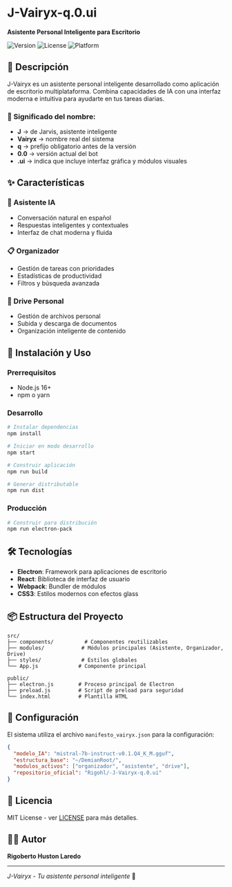 # J-Vairyx-q.0.ui

**Asistente Personal Inteligente para Escritorio**

![Version](https://img.shields.io/badge/version-0.0.1-blue)
![License](https://img.shields.io/badge/license-MIT-green)
![Platform](https://img.shields.io/badge/platform-desktop-lightgrey)

## 🤖 Descripción

J-Vairyx es un asistente personal inteligente desarrollado como aplicación de escritorio multiplataforma. Combina capacidades de IA con una interfaz moderna e intuitiva para ayudarte en tus tareas diarias.

### 🔹 Significado del nombre:
- **J** → de Jarvis, asistente inteligente
- **Vairyx** → nombre real del sistema
- **q** → prefijo obligatorio antes de la versión
- **0.0** → versión actual del bot
- **.ui** → indica que incluye interfaz gráfica y módulos visuales

## ✨ Características

### 🤖 Asistente IA
- Conversación natural en español
- Respuestas inteligentes y contextuales
- Interfaz de chat moderna y fluida

### 📋 Organizador
- Gestión de tareas con prioridades
- Estadísticas de productividad
- Filtros y búsqueda avanzada

### 💾 Drive Personal
- Gestión de archivos personal
- Subida y descarga de documentos
- Organización inteligente de contenido

## 🚀 Instalación y Uso

### Prerrequisitos
- Node.js 16+ 
- npm o yarn

### Desarrollo
```bash
# Instalar dependencias
npm install

# Iniciar en modo desarrollo
npm start

# Construir aplicación
npm run build

# Generar distributable
npm run dist
```

### Producción
```bash
# Construir para distribución
npm run electron-pack
```

## 🛠 Tecnologías

- **Electron**: Framework para aplicaciones de escritorio
- **React**: Biblioteca de interfaz de usuario
- **Webpack**: Bundler de módulos
- **CSS3**: Estilos modernos con efectos glass

## 📦 Estructura del Proyecto

```
src/
├── components/          # Componentes reutilizables
├── modules/            # Módulos principales (Asistente, Organizador, Drive)
├── styles/             # Estilos globales
└── App.js             # Componente principal

public/
├── electron.js        # Proceso principal de Electron
├── preload.js         # Script de preload para seguridad
└── index.html         # Plantilla HTML
```

## 🔧 Configuración

El sistema utiliza el archivo `manifesto_vairyx.json` para la configuración:

```json
{
  "modelo_IA": "mistral-7b-instruct-v0.1.Q4_K_M.gguf",
  "estructura_base": "~/DemianRoot/",
  "modulos_activos": ["organizador", "asistente", "drive"],
  "repositorio_oficial": "Rigohl/-J-Vairyx-q.0.ui"
}
```

## 📄 Licencia

MIT License - ver [LICENSE](LICENSE) para más detalles.

## 👨‍💻 Autor

**Rigoberto Huston Laredo**

---

*J-Vairyx - Tu asistente personal inteligente* 🚀 
